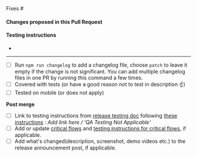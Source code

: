 Fixes #

#### Changes proposed in this Pull Request

<!--
Title: A descriptive, yet concise, title.
-->

<!--
Description: Write a brief summary about this PR. As you compose your summary, consider each of these questions and address them if appropriate. Why is this change needed? What does this change do? Were there other solutions you considered? Why did you choose to pursue this solution? Describe any trade-offs you might have had to make.
-->

<!--
Questions for PR author:
- How can this code break?
- What are we doing to make sure this code doesn't break?
-->

<!--
Images or gifs: Include before and after screenshots or gifs/videos when it makes sense.
-->

#### Testing instructions

<!--
Testing instructions: How should this be tested and how can a reviewer test the end-user functionality? Are there known issues that you plan to address in a future PR? Are there any side effects that readers should be aware of?
-->

<!--
Add as many details as possible to help others reproduce the issue and test the fix.
"Before / After" screenshots can also be very helpful when the change is visual.
-->

*

-------------------

- [ ] Run `npm run changelog` to add a changelog file, choose `patch` to leave it empty if the change is not significant. You can add multiple changelog files in one PR by running this command a few times. 
- [ ] Covered with tests (or have a good reason not to test in description ☝️)
- [ ] Tested on mobile (or does not apply)

**Post merge**

<!--
Make sure you edit the page for the current release when adding testing instructions.
We often create a blank page ahead of time for the next release.
If this PR need not be QA tested, edit to 'QA Testing Not Applicable'
-->

- [ ] Link to testing instructions from [release testing doc](https://github.com/Automattic/woocommerce-payments/wiki/Release-testing-instructions) following [these instructions](https://github.com/Automattic/woocommerce-payments/wiki/How-to-write-good-manual-testing-scenarios) : _Add link here / 'QA Testing Not Applicable'_
- [ ] Add or update [critical flows](https://github.com/Automattic/woocommerce-payments/wiki/Critical-flows) and [testing instructions for critical flows](https://github.com/Automattic/woocommerce-payments/wiki/Testing-instructions-for-critical-flows), if applicable.
- [ ] Add what's changed(description, screenshot, demo videos etc.) to the release announcement post, if applicable.
